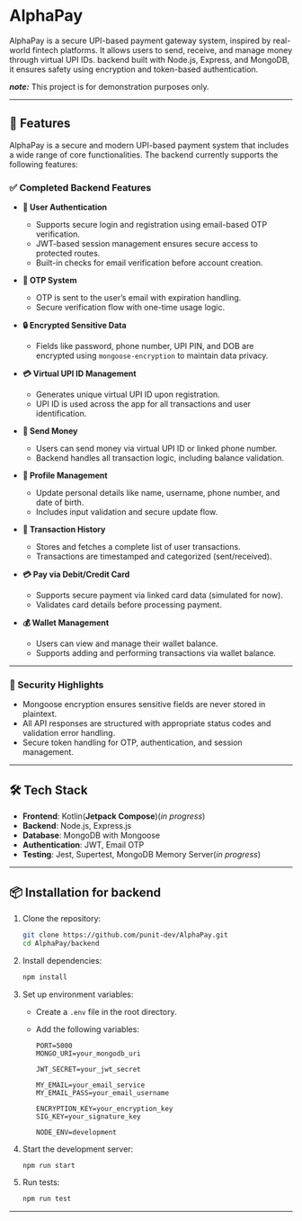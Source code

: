 # AlphaPay

AlphaPay is a secure UPI-based payment gateway system, inspired by real-world fintech platforms. It allows users to send, receive, and manage money through virtual UPI IDs. backend built with Node.js, Express, and MongoDB, it ensures safety using encryption and token-based authentication.

**_note:_** This project is for demonstration purposes only.

---

## 🚀 Features

AlphaPay is a secure and modern UPI-based payment system that includes a wide range of core functionalities. The backend currently supports the following features:

### ✅ Completed Backend Features

- **🔐 User Authentication**

  - Supports secure login and registration using email-based OTP verification.
  - JWT-based session management ensures secure access to protected routes.
  - Built-in checks for email verification before account creation.

- **📧 OTP System**

  - OTP is sent to the user’s email with expiration handling.
  - Secure verification flow with one-time usage logic.

- **🔒 Encrypted Sensitive Data**

  - Fields like password, phone number, UPI PIN, and DOB are encrypted using `mongoose-encryption` to maintain data privacy.

- **💳 Virtual UPI ID Management**

  - Generates unique virtual UPI ID upon registration.
  - UPI ID is used across the app for all transactions and user identification.

- **💸 Send Money**

  - Users can send money via virtual UPI ID or linked phone number.
  - Backend handles all transaction logic, including balance validation.

- **👤 Profile Management**

  - Update personal details like name, username, phone number, and date of birth.
  - Includes input validation and secure update flow.

- **📂 Transaction History**

  - Stores and fetches a complete list of user transactions.
  - Transactions are timestamped and categorized (sent/received).

- **💳 Pay via Debit/Credit Card**

  - Supports secure payment via linked card data (simulated for now).
  - Validates card details before processing payment.

- **💰 Wallet Management**
  - Users can view and manage their wallet balance.
  - Supports adding and performing transactions via wallet balance.

---

### 🔐 Security Highlights

- Mongoose encryption ensures sensitive fields are never stored in plaintext.
- All API responses are structured with appropriate status codes and validation error handling.
- Secure token handling for OTP, authentication, and session management.

---

## 🛠️ Tech Stack

- **Frontend**: Kotlin(**Jetpack Compose**)(_in progress_)
- **Backend**: Node.js, Express.js
- **Database**: MongoDB with Mongoose
- **Authentication**: JWT, Email OTP
- **Testing**: Jest, Supertest, MongoDB Memory Server(_in progress_)

---

## 📦 Installation for backend

1. Clone the repository:

   ```bash
   git clone https://github.com/punit-dev/AlphaPay.git
   cd AlphaPay/backend
   ```

2. Install dependencies:

   ```bash
   npm install
   ```

3. Set up environment variables:

   - Create a `.env` file in the root directory.
   - Add the following variables:

     ```
     PORT=5000
     MONGO_URI=your_mongodb_uri

     JWT_SECRET=your_jwt_secret

     MY_EMAIL=your_email_service
     MY_EMAIL_PASS=your_email_username

     ENCRYPTION_KEY=your_encryption_key
     SIG_KEY=your_signature_key

     NODE_ENV=development
     ```

4. Start the development server:
   ```bash
   npm run start
   ```
5. Run tests:
   ```bash
   npm run test
   ```

---
